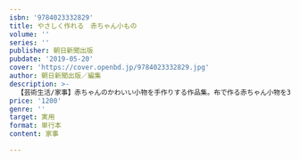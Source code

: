 ```yaml
---
isbn: '9784023332829'
title: やさしく作れる　赤ちゃん小もの
volume: ''
series: ''
publisher: 朝日新聞出版
pubdate: '2019-05-20'
cover: 'https://cover.openbd.jp/9784023332829.jpg'
author: 朝日新聞出版／編集
description: >-
  【芸術生活/家事】赤ちゃんのかわいい小物を手作りする作品集。布で作る赤ちゃん小物を30―35点掲載。肌着やかぼちゃパンツなど、簡単に作れる洋服も。人気のスタイは、いろいろなデザインで多めに掲載。
price: '1200'
genre: ''
target: 実用
format: 単行本
content: 家事

---
```


